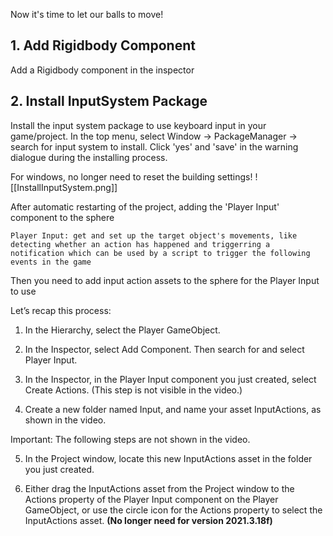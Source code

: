 Now it's time to let our balls to move!
## 1. Add Rigidbody Component
Add a Rigidbody component in the inspector
## 2. Install InputSystem Package
Install the input system package to use keyboard input in your game/project.
In the top menu, select Window -> PackageManager -> search for input system to install.
Click 'yes' and 'save' in the warning dialogue during the installing process.

For windows, no longer need to reset the building settings!
![[InstallInputSystem.png]]


After automatic restarting of the project, adding the 'Player Input' component to the sphere
```
Player Input: get and set up the target object's movements, like detecting whether an action has happened and triggerring a notification which can be used by a script to trigger the following events in the game
```

Then you need to add input action assets to the sphere for the Player Input to use

Let’s recap this process:

1. In the Hierarchy, select the Player GameObject.

2. In the Inspector, select Add Component. Then search for and select Player Input.

3. In the Inspector, in the Player Input component you just created, select Create Actions. (This step is not visible in the video.)

4. Create a new folder named Input, and name your asset InputActions, as shown in the video.

Important: The following steps are not shown in the video.

5. In the Project window, locate this new InputActions asset in the folder you just created.

6. Either drag the InputActions asset from the Project window to the Actions property of the Player Input component on the Player GameObject, or use the circle icon for the Actions property to select the InputActions asset. **(No longer need for version 2021.3.18f)**

